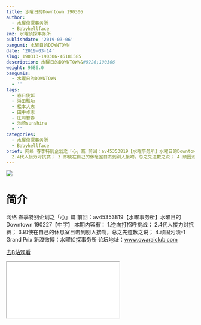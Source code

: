 ```yaml
---
title: 水曜日的Downtown 190306
author:
  - 水曜侦探事务所
  - Babyhellface
zmz: 水曜侦探事务所
publishdate: '2019-03-06'
bangumi: 水曜日的DOWNTOWN
date: '2019-03-14'
slug: 190313-190306-46181585
description: 水曜日的DOWNTOWN&#8226;190306
weight: 9686.0
bangumis:
  - 水曜日的DOWNTOWN
  - ''
tags:
  - 春日俊彰
  - 浜田雅功
  - 松本人志
  - 田中卓志
  - 庄司智春
  - 池崎sunshine
  - ''
categories:
  - 水曜侦探事务所
  - Babyhellface
brief: 网络 春季特别企划之「心」篇 前回：av45353819【水曜事务所】水曜日的Downtown 190227【中字】 本期内容有： 1.逆向打招呼挑战；
  2.4代人接力对抗赛； 3.即使在自己的休息室目击到别人接吻，总之先道歉之说； 4.顽固污渍-1 Grand Prix 新浪微博：水曜侦探事务所 论坛地址：www.owaraiclub.com
---
```

![](https://i.imgur.com/QvFxd4I.jpg)
# 简介  
网络
春季特别企划之「心」篇 
前回：av45353819【水曜事务所】水曜日的Downtown 190227【中字】
本期内容有：
1.逆向打招呼挑战；
2.4代人接力对抗赛；
3.即使在自己的休息室目击到别人接吻，总之先道歉之说；
4.顽固污渍-1 Grand Prix
新浪微博：水曜侦探事务所    论坛地址：www.owaraiclub.com  

[去B站观看](https://www.bilibili.com/video/av46181585/)
<div class ="resp-container"><iframe class="testiframe" src="//player.bilibili.com/player.html?aid=46181585"", scrolling="no", allowfullscreen="true" > </iframe></div> 
